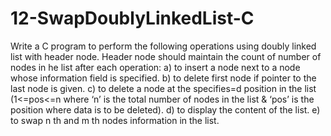 # 12-SwapDoublyLinkedList-C
Write a C program to perform the following operations using doubly linked list with header node. Header node should maintain the count of number of nodes in he list after each operation:
	a) to insert a node next to a node whose information field is specified.
	b) to delete first node if pointer to the last node is given.
	c) to delete a node at the specifies=d position in the list (1<=pos<=n where ‘n’ 		is the total number of nodes in the list & ‘pos’ is the position where data 		is to be deleted).
	d) to display the content of the list.
	e) to swap n th and m th nodes information in the list.

